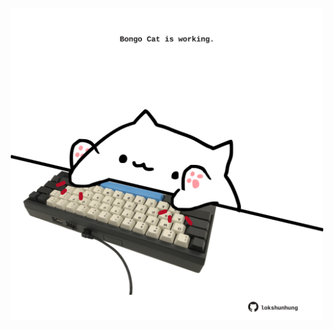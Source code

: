<!-- built at 19/04/2025, 04:00:28 UTC -->
<p align="center">
  <img width="500" height="500" src="./ReadmeImage.svg">
</p>

